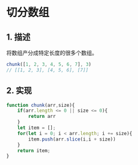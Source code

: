 # 切分数组

## 1. 描述

将数组产分成特定长度的很多个数组。

```js
chunk([1, 2, 3, 4, 5, 6, 7], 3)
// [[1, 2, 3], [4, 5, 6], [7]]
```

## 2. 实现

```js
function chunk(arr,size){
    if(arr.length <= 0 || size <= 0){
        return arr
    }
    let item = [];
    for(let i = 0; i < arr.length; i += size){
        item.push(arr.slice(i,i + size))
    }
    return item;
}
```

<comment-comment/>
 